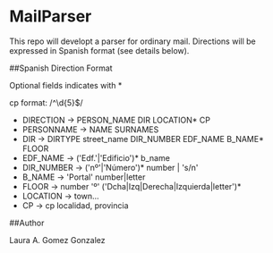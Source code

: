MailParser
==========

This repo will developt a parser for ordinary mail.
Directions will be expressed in Spanish format (see details below).

##Spanish Direction Format

Optional fields indicates with *

cp format: /^\d{5}$/

* DIRECTION -> PERSON_NAME DIR LOCATION* CP
* PERSONNAME -> NAME SURNAMES
* DIR -> DIRTYPE street_name DIR_NUMBER EDF_NAME B_NAME* FLOOR
* EDF_NAME -> ('Edf.'|'Edificio')* b_name
* DIR_NUMBER -> ('nº'|'Número')* number | 's/n'
* B_NAME -> 'Portal' number|letter
* FLOOR -> number 'º' ('Dcha|Izq|Derecha|Izquierda|letter')*
* LOCATION -> town...
* CP -> cp localidad, provincia


##Author

Laura A. Gomez Gonzalez

